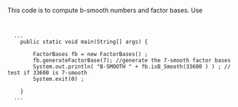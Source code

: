 This code is to compute b-smooth numbers and factor bases. Use 
<pre>
<code>
  
  ...
	public static void main(String[] args) {

		FactorBases fb = new FactorBases() ;
		fb.generateFactorBase(7); //generate the 7-smooth factor bases
		System.out.println( "B-SMOOTH " + fb.isB_Smooth(33600 ) ) ; // test if 33600 is 7-smooth
		System.exit(0) ;
		
	}
  ...
</code>
</pre>
